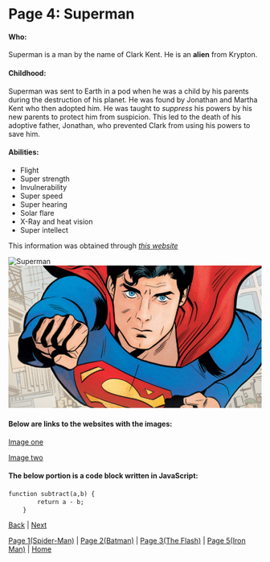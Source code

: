 # Page 4: Superman

#### Who:
Superman is a man by the name of Clark Kent. He is an **alien** from 
Krypton.

#### Childhood:
Superman was sent to Earth in a pod when he was a child by his parents during the 
destruction of his planet. He was found by Jonathan and Martha Kent who then adopted
him. He was taught to *suppress* his powers by his new parents to protect him from 
suspicion. This led to the death of his adoptive father, Jonathan, who prevented 
Clark from using his powers to save him.

#### Abilities:
* Flight
* Super strength
* Invulnerability
* Super speed
* Super hearing
* Solar flare
* X-Ray and heat vision
* Super intellect

This information was obtained through [*this website*](https://bookriot.com/supermans-powers/)

![Superman](https://www.denofgeek.com/wp-content/uploads/2019/01/superman_dc_blizzard.jpeg?resize=768%2C432)
![Superman flying][Superman]

[Superman]: Images/SupermanFlying.jpg

#### Below are links to the websites with the images:
[Image one](https://www.denofgeek.com/games/blizzard-convince-dc-superman-kicks-people/)

[Image two](https://www.dccomics.com/blog/2021/07/29/step-onto-the-streets-of-metropolis-with-lois-clark-in-superman-78)

#### The below portion is a code block written in JavaScript:
```
function subtract(a,b) {
        return a - b;
    }
```

[Back](Mark3.md) |
[Next](Mark5.md) 

[Page 1(Spider-Man)](Mark1.md) | 
[Page 2(Batman)](Mark2.md) | 
[Page 3(The Flash)](Mark3.md) | 
[Page 5(Iron Man)](Mark5.md) | 
[Home](README.md)